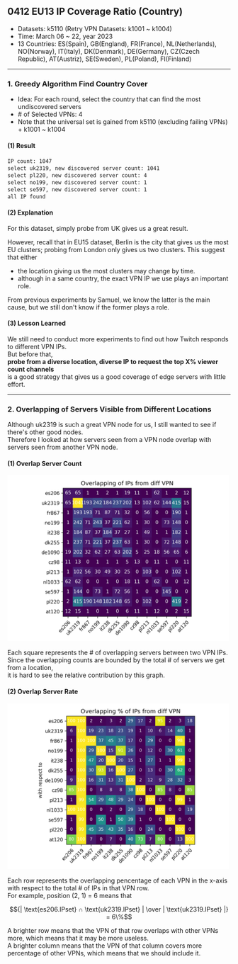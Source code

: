 ## 0412 EU13 IP Coverage Ratio (Country)
- Datasets: k5110 (Retry VPN Datasets: k1001 ~ k1004)
- Time: March 06 ~ 22, year 2023
- 13 Countries: ES(Spain), GB(England), FR(France), NL(Netherlands), NO(Norway), IT(Italy), DK(Denmark), DE(Germany), CZ(Czech Republic), 
AT(Austriz), SE(Sweden), PL(Poland), FI(Finland)
---

### 1. Greedy Algorithm Find Country Cover
- Idea: For each round, select the country that can find the most undiscovered servers
- \# of Selected VPNs: 4
- Note that the universal set is gained from k5110 (excluding failing VPNs) + k1001 ~ k1004

#### (1) Result
```
IP count: 1047
select uk2319, new discovered server count: 1041
select pl220, new discovered server count: 4
select no199, new discovered server count: 1
select se597, new discovered server count: 1
all IP found
```
#### (2) Explanation
For this dataset, simply probe from UK gives us a great result.  

However, recall that in EU15 dataset, Berlin is the city that gives us the most EU clusters; probing from London only gives us two clusters.
This suggest that either  
- the location giving us the most clusters may change by time.  
- although in a same country, the exact VPN IP we use plays an important role.

From previous experiments by Samuel, we know the latter is the main cause, but we still don't know if the former plays a role.

#### (3) Lesson Learned
We still need to conduct more experiments to find out how Twitch responds to different VPN IPs.  
But before that,  
__probe from a diverse location, diverse IP to request the top X% viewer count channels__  
is a good strategy that gives us a good coverage of edge servers with little effort.

---
### 2. Overlapping of Servers Visible from Different Locations
Although uk2319 is such a great VPN node for us, I still wanted to see if there's other good nodes.  
Therefore I looked at how servers seen from a VPN node overlap with servers seen from another VPN node.

#### (1) Overlap Server Count
<img src="/images/overlap-cnt.png" width="500">

Each square represents the # of overlapping servers between two VPN IPs.  
Since the overlapping counts are bounded by the total # of servers we get from a location,   
it is hard to see the relative contribution by this graph.  

#### (2) Overlap Server Rate
<img src="/images/overlap-ratio.png" width="500">

Each row represents the overlapping pencentage of each VPN in the x-axis with respect to the total # of IPs in that VPN row.  
For example, position (2, 1) = 6 means that 
```math
{| \text{es206.IPset} ∩ \text{uk2319.IPset} | \over | \text{uk2319.IPset} |}  = 6\%
```

A brighter row means that the VPN of that row overlaps with other VPNs more, which means that it may be more useless.  
A brighter column means that the VPN of that column covers more percentage of other VPNs, which means that we should include it.
